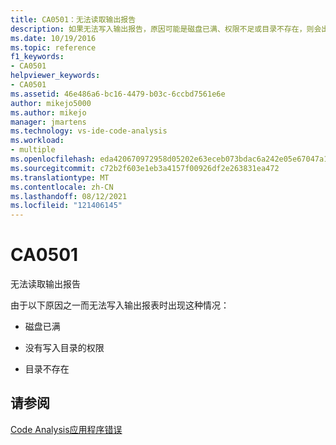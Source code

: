 ```yaml
---
title: CA0501：无法读取输出报告
description: 如果无法写入输出报告，原因可能是磁盘已满、权限不足或目录不存在，则会出现这种情况。
ms.date: 10/19/2016
ms.topic: reference
f1_keywords:
- CA0501
helpviewer_keywords:
- CA0501
ms.assetid: 46e486a6-bc16-4479-b03c-6ccbd7561e6e
author: mikejo5000
ms.author: mikejo
manager: jmartens
ms.technology: vs-ide-code-analysis
ms.workload:
- multiple
ms.openlocfilehash: eda420670972958d05202e63eceb073bdac6a242e05e67047a15731f09728f33
ms.sourcegitcommit: c72b2f603e1eb3a4157f00926df2e263831ea472
ms.translationtype: MT
ms.contentlocale: zh-CN
ms.lasthandoff: 08/12/2021
ms.locfileid: "121406145"
---
```

# <a name="ca0501"></a>CA0501

无法读取输出报告

由于以下原因之一而无法写入输出报表时出现这种情况：

- 磁盘已满

- 没有写入目录的权限

- 目录不存在

## <a name="see-also"></a>请参阅
[Code Analysis应用程序错误](../code-quality/code-analysis-application-errors.md)
